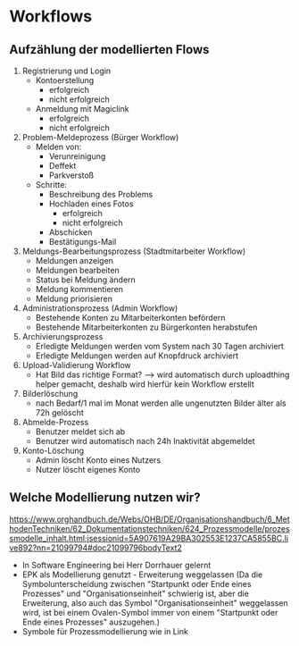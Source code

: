 # Workflows
## Aufzählung der modellierten Flows
1. Registrierung und Login
    - Kontoerstellung
        - erfolgreich
        - nicht erfolgreich
    - Anmeldung mit Magiclink
        - erfolgreich
        - nicht erfolgreich
2. Problem-Meldeprozess (Bürger Workflow)
    - Melden von:
        - Verunreinigung
        - Deffekt
        - Parkverstoß
    - Schritte:
        - Beschreibung des Problems
        - Hochladen eines Fotos
            - erfolgreich
            - nicht erfolgreich
        - Abschicken
        - Bestätigungs-Mail
3. Meldungs-Bearbeitungsprozess (Stadtmitarbeiter Workflow)
    - Meldungen anzeigen
    - Meldungen bearbeiten
    - Status bei Meldung ändern
    - Meldung kommentieren
    - Meldung priorisieren
4. Administrationsprozess (Admin Workflow)
    - Bestehende Konten zu Mitarbeiterkonten befördern
    - Bestehende Mitarbeiterkonten zu Bürgerkonten herabstufen
5. Archivierungsprozess
    - Erledigte Meldungen werden vom System nach 30 Tagen archiviert
    - Erledigte Meldungen werden auf Knopfdruck archiviert
6. Upload-Validierung Workflow
    - Hat Bild das richtige Format?
    --> wird automatisch durch uploadthing helper gemacht, deshalb wird hierfür kein Workflow erstellt
7. Bilderlöschung
    - nach Bedarf/1 mal im Monat werden alle ungenutzten Bilder älter als 72h gelöscht
8. Abmelde-Prozess
    - Benutzer meldet sich ab
    - Benutzer wird automatisch nach 24h Inaktivität abgemeldet
9. Konto-Löschung
    - Admin löscht Konto eines Nutzers
    - Nutzer löscht eigenes Konto

## Welche Modellierung nutzen wir?
https://www.orghandbuch.de/Webs/OHB/DE/Organisationshandbuch/6_MethodenTechniken/62_Dokumentationstechniken/624_Prozessmodelle/prozessmodelle_inhalt.html;jsessionid=5A907619A29BA302553E1237CA5855BC.live892?nn=21099794#doc21099796bodyText2

- In Software Engineering bei Herr Dorrhauer gelernt
- EPK als Modellierung genutzt - Erweiterung weggelassen (Da die Symbolunterscheidung zwischen "Startpunkt oder Ende eines Prozesses" und "Organisationseinheit" schwierig ist, aber die Erweiterung, also auch das Symbol "Organisationseinheit" weggelassen wird, ist bei einem Ovalen-Symbol immer von einem "Startpunkt oder Ende eines Prozesses" auszugehen.)
- Symbole für Prozessmodellierung wie in Link